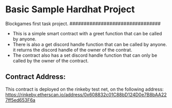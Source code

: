 # Basic Sample Hardhat Project

Blockgames first task project.
################################


- This is a simple smart contract with a greet function that can be called by anyone.
- There is also a get discord handle function that can be called by anyone. it returns the discord handle of the owner of the contrat.
- The contract also has a set discord handle function that can only be called by the owner of the contract. 


Contract Address:
------------------

This contract is deployed on the rinkeby test net, on the following address:
https://rinkeby.etherscan.io/address/0x608832c01C88bD124D0e7B8bAA227ff5ed653F6a
